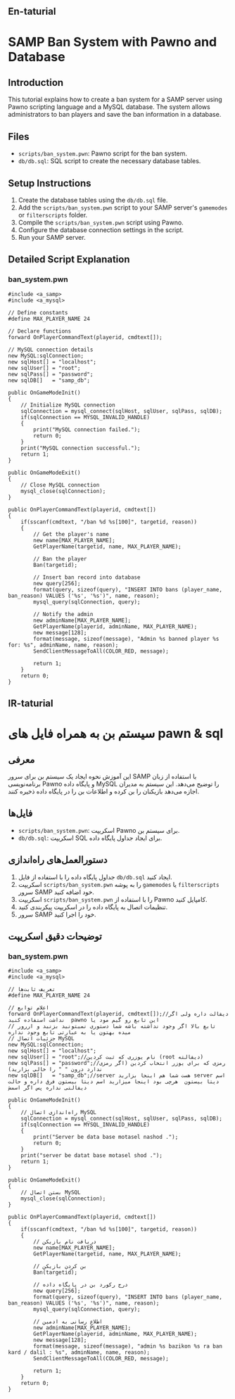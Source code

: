 ## En-taturial

# SAMP Ban System with Pawno and Database

## Introduction
This tutorial explains how to create a ban system for a SAMP server using Pawno scripting language and a MySQL database. The system allows administrators to ban players and save the ban information in a database.

## Files
- `scripts/ban_system.pwn`: Pawno script for the ban system.
- `db/db.sql`: SQL script to create the necessary database tables.

## Setup Instructions
1. Create the database tables using the `db/db.sql` file.
2. Add the `scripts/ban_system.pwn` script to your SAMP server's `gamemodes` or `filterscripts` folder.
3. Compile the `scripts/ban_system.pwn` script using Pawno.
4. Configure the database connection settings in the script.
5. Run your SAMP server.

## Detailed Script Explanation
### ban_system.pwn
```pawn
#include <a_samp>
#include <a_mysql>

// Define constants
#define MAX_PLAYER_NAME 24

// Declare functions
forward OnPlayerCommandText(playerid, cmdtext[]);

// MySQL connection details
new MySQL:sqlConnection;
new sqlHost[] = "localhost";
new sqlUser[] = "root";
new sqlPass[] = "password";
new sqlDB[]   = "samp_db";

public OnGameModeInit()
{
    // Initialize MySQL connection
    sqlConnection = mysql_connect(sqlHost, sqlUser, sqlPass, sqlDB);
    if(sqlConnection == MYSQL_INVALID_HANDLE)
    {
        print("MySQL connection failed.");
        return 0;
    }
    print("MySQL connection successful.");
    return 1;
}

public OnGameModeExit()
{
    // Close MySQL connection
    mysql_close(sqlConnection);
}

public OnPlayerCommandText(playerid, cmdtext[])
{
    if(sscanf(cmdtext, "/ban %d %s[100]", targetid, reason))
    {
        // Get the player's name
        new name[MAX_PLAYER_NAME];
        GetPlayerName(targetid, name, MAX_PLAYER_NAME);

        // Ban the player
        Ban(targetid);

        // Insert ban record into database
        new query[256];
        format(query, sizeof(query), "INSERT INTO bans (player_name, ban_reason) VALUES ('%s', '%s')", name, reason);
        mysql_query(sqlConnection, query);

        // Notify the admin
        new adminName[MAX_PLAYER_NAME];
        GetPlayerName(playerid, adminName, MAX_PLAYER_NAME);
        new message[128];
        format(message, sizeof(message), "Admin %s banned player %s for: %s", adminName, name, reason);
        SendClientMessageToAll(COLOR_RED, message);

        return 1;
    }
    return 0;
}
```

## IR-taturial

# سیستم بن به همراه فایل های pawn & sql

## معرفی
این آموزش نحوه ایجاد یک سیستم بن برای سرور SAMP با استفاده از زبان برنامه‌نویسی Pawno و پایگاه داده MySQL را توضیح می‌دهد. این سیستم به مدیران اجازه می‌دهد بازیکنان را بن کرده و اطلاعات بن را در پایگاه داده ذخیره کنند.

## فایل‌ها
- `scripts/ban_system.pwn`: اسکریپت Pawno برای سیستم بن.
- `db/db.sql`: اسکریپت SQL برای ایجاد جداول پایگاه داده.

## دستورالعمل‌های راه‌اندازی
1. جداول پایگاه داده را با استفاده از فایل `db/db.sql` ایجاد کنید.
2. اسکریپت `scripts/ban_system.pwn` را به پوشه `gamemodes` یا `filterscripts` سرور SAMP خود اضافه کنید.
3. اسکریپت `scripts/ban_system.pwn` را با استفاده از Pawno کامپایل کنید.
4. تنظیمات اتصال به پایگاه داده را در اسکریپت پیکربندی کنید.
5. سرور SAMP خود را اجرا کنید.

## توضیحات دقیق اسکریپت
### ban_system.pwn

```pawn
#include <a_samp>
#include <a_mysql>

// تعریف ثابت‌ها
#define MAX_PLAYER_NAME 24

// اعلام توابع
forward OnPlayerCommandText(playerid, cmdtext[]);//دیفالت داره ولی اگر نداشت استفاده کنید  pawno این تابع رو گیم مود یا 
// تابع بالا اگر وجود نداشته باشه شما دستوری نمیتونید بزنید و اررور میده بهتون یا به عبارتی تابع وجود نداره 
// جزئیات اتصال MySQL
new MySQL:sqlConnection;
new sqlHost[] = "localhost";
new sqlUser[] = "root";//نام یوزری که ثبت کردین (root دیفالته)
new sqlPass[] = "password";//رمزی که برای یوزر انتخاب کردین (اگر رمزی ندارد درون " " را خالی بزارید)
new sqlDB[]   = "samp_db";//server هست شما هم اینجا بزارید server اسم دیتا بیستون  هرچی بود اینجا میزارید اسم دیتا بیستون فرق داره و حالت دیفالتی نداره پس اگر اسمش 

public OnGameModeInit()
{
    // راه‌اندازی اتصال MySQL
    sqlConnection = mysql_connect(sqlHost, sqlUser, sqlPass, sqlDB);
    if(sqlConnection == MYSQL_INVALID_HANDLE)
    {
        print("Server be data base motasel nashod .");
        return 0;
    }
    print("server be datat base motasel shod .");
    return 1;
}

public OnGameModeExit()
{
    // بستن اتصال MySQL
    mysql_close(sqlConnection);
}

public OnPlayerCommandText(playerid, cmdtext[])
{
    if(sscanf(cmdtext, "/ban %d %s[100]", targetid, reason))
    {
        // دریافت نام بازیکن
        new name[MAX_PLAYER_NAME];
        GetPlayerName(targetid, name, MAX_PLAYER_NAME);

        // بن کردن بازیکن
        Ban(targetid);

        // درج رکورد بن در پایگاه داده
        new query[256];
        format(query, sizeof(query), "INSERT INTO bans (player_name, ban_reason) VALUES ('%s', '%s')", name, reason);
        mysql_query(sqlConnection, query);

        // اطلاع رسانی به ادمین
        new adminName[MAX_PLAYER_NAME];
        GetPlayerName(playerid, adminName, MAX_PLAYER_NAME);
        new message[128];
        format(message, sizeof(message), "admin %s bazikon %s ra ban kard / dalil : %s", adminName, name, reason);
        SendClientMessageToAll(COLOR_RED, message);

        return 1;
    }
    return 0;
}
```
